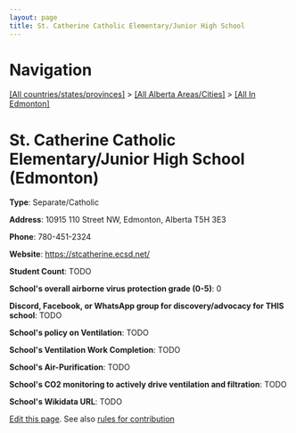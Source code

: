 ```yaml
---
layout: page
title: St. Catherine Catholic Elementary/Junior High School
---
```

# Navigation

[[All countries/states/provinces]](../../..) > [[All Alberta Areas/Cities]](../..) > [[All In Edmonton]](..)

# St. Catherine Catholic Elementary/Junior High School (Edmonton)

**Type**: Separate/Catholic

**Address**: 10915 110 Street NW, Edmonton, Alberta T5H 3E3

**Phone**: 780-451-2324

**Website**: <https://stcatherine.ecsd.net/>

**Student Count**: TODO

**School's overall airborne virus protection grade (0-5)**: 0

**Discord, Facebook, or WhatsApp group for discovery/advocacy for THIS school**: TODO

**School's policy on Ventilation**: TODO

**School's Ventilation Work Completion**: TODO

**School's Air-Purification**: TODO

**School's CO2 monitoring to actively drive ventilation and filtration**: TODO

**School's Wikidata URL**: TODO


[Edit this page](https://github.com/ventilate-schools/AB/edit/main/./Edmonton/St._Catherine_Catholic_Elementary_Junior_High_School.md). See also [rules for contribution](../../../contribution-rules/)